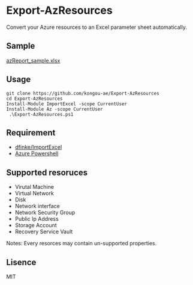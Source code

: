 # Export-AzResources

Convert your Azure resources to an Excel parameter sheet automatically.

## Sample

[azReport_sample.xlsx](https://github.com/kongou-ae/Export-AzResources/raw/master/example/azReport_sample.xlsx)

## Usage

```
git clone https://github.com/kongou-ae/Export-AzResources
cd Export-AzResources
Install-Module ImportExcel -scope CurrentUser
Install-Module Az -scope CurrentUser
 .\Export-AzResources.ps1
```

## Requirement

- [dfinke/ImportExcel](https://github.com/dfinke/ImportExcel/)
- [Azure Powershell](https://docs.microsoft.com/ja-jp/powershell/azure/?view=azps-5.6.0)

## Supported resoruces

- Virutal Machine
- Virtual Network
- Disk
- Network interface
- Network Security Group
- Public Ip Address
- Storage Account
- Recovery Service Vault

Notes: Every resorces may contain un-supported properties.

## Lisence

MIT
